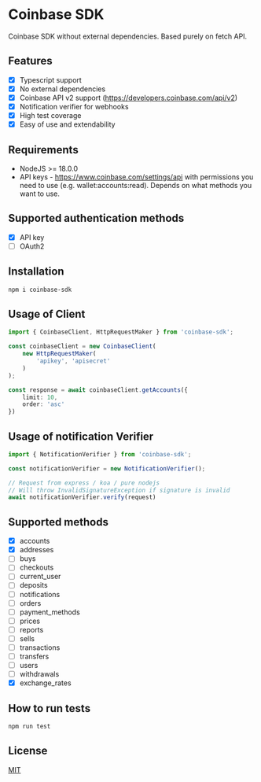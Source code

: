 # Coinbase SDK

Coinbase SDK without external dependencies. Based purely on fetch API.

## Features
- [x] Typescript support
- [x] No external dependencies
- [x] Coinbase API v2 support (https://developers.coinbase.com/api/v2)
- [x] Notification verifier for webhooks
- [x] High test coverage
- [x] Easy of use and extendability

## Requirements
- NodeJS >= 18.0.0
- API keys - https://www.coinbase.com/settings/api with permissions you need to use (e.g. wallet:accounts:read). Depends on what methods you want to use.

## Supported authentication methods

- [x] API key
- [ ] OAuth2

## Installation

```bash
npm i coinbase-sdk
```

## Usage of Client

```typescript
import { CoinbaseClient, HttpRequestMaker } from 'coinbase-sdk';

const coinbaseClient = new CoinbaseClient(
    new HttpRequestMaker(
        'apikey', 'apisecret'
    )
);

const response = await coinbaseClient.getAccounts({
    limit: 10,
    order: 'asc'
})
```

## Usage of notification Verifier

```typescript
import { NotificationVerifier } from 'coinbase-sdk';

const notificationVerifier = new NotificationVerifier();

// Request from express / koa / pure nodejs
// Will throw InvalidSignatureException if signature is invalid
await notificationVerifier.verify(request)

```

## Supported methods 

- [x] accounts
- [x] addresses
- [ ] buys
- [ ] checkouts
- [ ] current_user
- [ ] deposits
- [ ] notifications
- [ ] orders
- [ ] payment_methods
- [ ] prices
- [ ] reports
- [ ] sells
- [ ] transactions
- [ ] transfers
- [ ] users
- [ ] withdrawals
- [x] exchange_rates

## How to run tests
```bash
npm run test
```


## License

[MIT](https://choosealicense.com/licenses/mit/)



